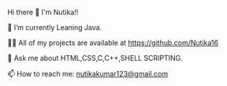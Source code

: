 Hi there 👋
I'm Nutika!!

 🌱 I’m currently Leaning Java.
 
 👨‍💻 All of my projects are available at https://github.com/Nutika16
 
 💬 Ask me about HTML,CSS,C,C++,SHELL SCRIPTING. 
 
 📫 How to reach me: nutikakumar123@gmail.com

